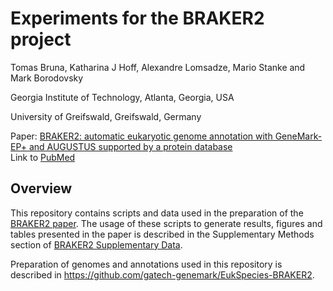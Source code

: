 # Experiments for the BRAKER2 project

Tomas Bruna, Katharina J Hoff, Alexandre Lomsadze, Mario Stanke and Mark Borodovsky

Georgia Institute of Technology, Atlanta, Georgia, USA

University of Greifswald, Greifswald, Germany

Paper: [BRAKER2: automatic eukaryotic genome annotation with GeneMark-EP+ and AUGUSTUS supported by a protein database](https://academic.oup.com/nargab/article/3/1/lqaa108/6066535)  
Link to [PubMed](https://pubmed.ncbi.nlm.nih.gov/33575650/)

## Overview

This repository contains scripts and data used in the preparation of the [BRAKER2 paper](https://pubmed.ncbi.nlm.nih.gov/33575650/). The usage of these scripts to generate results, figures and tables presented in the paper is described in the Supplementary Methods section of [BRAKER2 Supplementary Data](https://www.biorxiv.org/content/10.1101/2020.08.10.245134v1.supplementary-material).

Preparation of genomes and annotations used in this repository is described in https://github.com/gatech-genemark/EukSpecies-BRAKER2.
